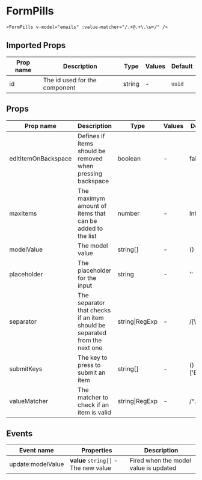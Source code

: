 # FormPills

```vue
<FormPills v-model="emails" :value-matcher="/.+@.+\.\w+/" />
```

## Imported Props

| Prop name | Description                   | Type   | Values | Default |
| --------- | ----------------------------- | ------ | ------ | ------- |
| id        | The id used for the component | string | -      | `uuid`  |

## Props

| Prop name           | Description                                                                | Type           | Values | Default         |
| ------------------- | -------------------------------------------------------------------------- | -------------- | ------ | --------------- |
| editItemOnBackspace | Defines if items should be removed when pressing backspace                 | boolean        | -      | false           |
| maxItems            | The maximym amount of items that can be added to the list                  | number         | -      | Infinity        |
| modelValue          | The model value                                                            | string[]       | -      | () => []        |
| placeholder         | The placeholder for the input                                              | string         | -      | ''              |
| separator           | The separator that checks if an item should be separated from the next one | string\|RegExp | -      | /[\s\n]+/       |
| submitKeys          | The key to press to submit an item                                         | string[]       | -      | () => ['Enter'] |
| valueMatcher        | The matcher to check if an item is valid                                   | string\|RegExp | -      | /^.+\$/         |

## Events

| Event name        | Properties                           | Description                           |
| ----------------- | ------------------------------------ | ------------------------------------- |
| update:modelValue | **value** `string[]` - The new value | Fired when the model value is updated |
